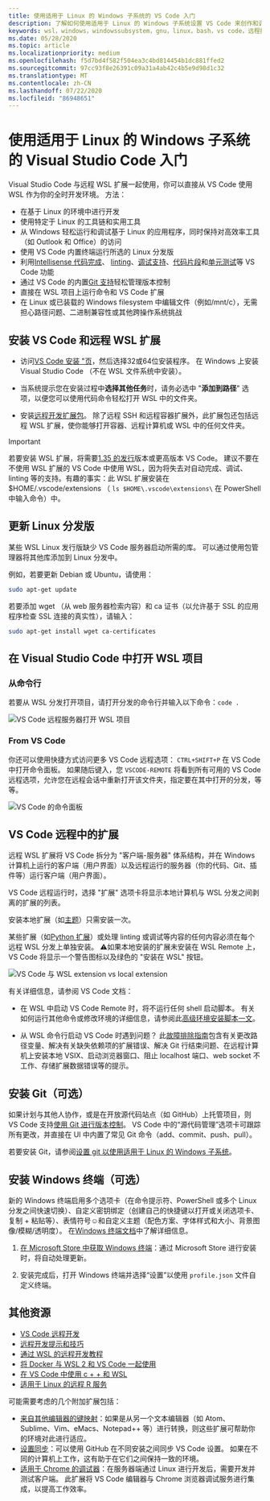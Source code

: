 ```yaml
---
title: 使用适用于 Linux 的 Windows 子系统的 VS Code 入门
description: 了解如何使用适用于 Linux 的 Windows 子系统设置 VS Code 来创作和调试代码。
keywords: wsl，windows，windowssubsystem，gnu，linux，bash，vs code，远程扩展，调试，路径，visual studio
ms.date: 05/28/2020
ms.topic: article
ms.localizationpriority: medium
ms.openlocfilehash: f5d7bd4f582f504ea3c4bd814454b1dc881ffed2
ms.sourcegitcommit: 97cc93f8e26391c09a31a4ab42c4b5e9d98d1c32
ms.translationtype: MT
ms.contentlocale: zh-CN
ms.lasthandoff: 07/22/2020
ms.locfileid: "86948651"
---
```

# <a name="get-started-using-visual-studio-code-with-windows-subsystem-for-linux"></a>使用适用于 Linux 的 Windows 子系统的 Visual Studio Code 入门

Visual Studio Code 与远程 WSL 扩展一起使用，你可以直接从 VS Code 使用 WSL 作为你的全时开发环境。 方法：

* 在基于 Linux 的环境中进行开发
* 使用特定于 Linux 的工具链和实用工具
* 从 Windows 轻松运行和调试基于 Linux 的应用程序，同时保持对高效率工具（如 Outlook 和 Office）的访问
* 使用 VS Code 内置终端运行所选的 Linux 分发版
* 利用[Intellisense 代码完成](https://code.visualstudio.com/docs/editor/intellisense)、 [linting](https://code.visualstudio.com/docs/python/linting)、[调试支持](https://code.visualstudio.com/docs/nodejs/nodejs-debugging)、[代码片段](https://code.visualstudio.com/docs/editor/userdefinedsnippets)和[单元测试](https://code.visualstudio.com/docs/python/testing)等 VS Code 功能
* 通过 VS Code 的内置[Git 支持](https://code.visualstudio.com/docs/editor/versioncontrol#_git-support)轻松管理版本控制
* 直接在 WSL 项目上运行命令和 VS Code 扩展
* 在 Linux 或已装载的 Windows filesystem 中编辑文件（例如/mnt/c），无需担心路径问题、二进制兼容性或其他跨操作系统挑战

## <a name="install-vs-code-and-the-remote-wsl-extension"></a>安装 VS Code 和远程 WSL 扩展

* 访问[VS Code 安装 "页](https://code.visualstudio.com/download)，然后选择32或64位安装程序。 在 Windows 上安装 Visual Studio Code （不在 WSL 文件系统中安装）。

* 当系统提示您在安装过程中**选择其他任务**时，请务必选中 "**添加到路径**" 选项，以便您可以使用代码命令轻松打开 WSL 中的文件夹。

* 安装[远程开发扩展包](https://marketplace.visualstudio.com/items?itemName=ms-vscode-remote.vscode-remote-extensionpack)。 除了远程 SSH 和远程容器扩展外，此扩展包还包括远程 WSL 扩展，使你能够打开容器、远程计算机或 WSL 中的任何文件夹。

> [!IMPORTANT]
> 若要安装 WSL 扩展，将需要[1.35 的发行](https://code.visualstudio.com/updates/v1_35)版本或更高版本 VS Code。 建议不要在不使用 WSL 扩展的 VS Code 中使用 WSL，因为将失去对自动完成、调试、linting 等的支持。有趣的事实：此 WSL 扩展安装在 $HOME/.vscode/extensions （ `ls $HOME\.vscode\extensions\` 在 PowerShell 中输入命令）中。

## <a name="update-your-linux-distribution"></a>更新 Linux 分发版

某些 WSL Linux 发行版缺少 VS Code 服务器启动所需的库。 可以通过使用包管理器将其他库添加到 Linux 分发中。

例如，若要更新 Debian 或 Ubuntu，请使用：

```bash
sudo apt-get update
```

若要添加 wget （从 web 服务器检索内容）和 ca 证书（以允许基于 SSL 的应用程序检查 SSL 连接的真实性），请输入：

```bash
sudo apt-get install wget ca-certificates
```

## <a name="open-a-wsl-project-in-visual-studio-code"></a>在 Visual Studio Code 中打开 WSL 项目

### <a name="from-the-command-line"></a>从命令行

若要从 WSL 分发打开项目，请打开分发的命令行并输入以下命令：`code .`

![VS Code 远程服务器打开 WSL 项目](../media/wsl-open-vs-code.gif)

### <a name="from-vs-code"></a>From VS Code

你还可以使用快捷方式访问更多 VS Code 远程选项： `CTRL+SHIFT+P` 在 VS Code 中打开命令面板。 如果随后键入，您 `VSCODE-REMOTE` 将看到所有可用的 VS Code 远程选项，允许您在远程会话中重新打开该文件夹，指定要在其中打开的分发，等等。

![VS Code 的命令面板](../media/vscode-remote-command-palette.png)

## <a name="extensions-inside-of-vs-code-remote"></a>VS Code 远程中的扩展

远程 WSL 扩展将 VS Code 拆分为 "客户端-服务器" 体系结构，并在 Windows 计算机上运行的客户端（用户界面）以及远程运行的服务器（你的代码、Git、插件等）运行客户端（用户界面）。

VS Code 远程运行时，选择 "扩展" 选项卡将显示本地计算机与 WSL 分发之间剥离的扩展的列表。

安装本地扩展（如[主题](https://marketplace.visualstudio.com/search?target=VSCode&category=Themes&sortBy=Installs)）只需安装一次。

某些扩展（如[Python 扩展](https://marketplace.visualstudio.com/items?itemName=ms-python.python)）或处理 linting 或调试等内容的任何内容必须在每个远程 WSL 分发上单独安装。 ⚠如果本地安装的扩展未安装在 WSL Remote 上，VS Code 将显示一个警告图标以及绿色的 "安装在 WSL" 按钮。

![VS Code 与 WSL extension vs local extension](../media/vscode-remote-wsl-extensions.png)

有关详细信息，请参阅 VS Code 文档：

* 在 WSL 中启动 VS Code Remote 时，将不运行任何 shell 启动脚本。 有关如何运行其他命令或修改环境的详细信息，请参阅此[高级环境安装脚本一文](https://code.visualstudio.com/docs/remote/wsl#_advanced-environment-setup-script)。

* 从 WSL 命令行启动 VS Code 时遇到问题？ 此[故障排除指南](https://code.visualstudio.com/docs/remote/troubleshooting#_fixing-problems-with-the-code-command-not-working)包含有关更改路径变量、解决有关缺失依赖项的扩展错误、解决 Git 行结束问题、在远程计算机上安装本地 VSIX、启动浏览器窗口、阻止 localhost 端口、web socket 不工作、存储扩展数据错误等的提示。

## <a name="install-git-optional"></a>安装 Git（可选）

如果计划与其他人协作，或是在开放源代码站点（如 GitHub）上托管项目，则 VS Code 支持[使用 Git 进行版本控制](https://code.visualstudio.com/docs/editor/versioncontrol#_git-support)。 VS Code 中的“源代码管理”选项卡可跟踪所有更改，并直接在 UI 中内置了常见 Git 命令（add、commit、push、pull）。

若要安装 Git，请参阅[设置 git 以使用适用于 Linux 的 Windows 子系统](./wsl-git.md)。

## <a name="install-windows-terminal-optional"></a>安装 Windows 终端（可选）

新的 Windows 终端启用多个选项卡（在命令提示符、PowerShell 或多个 Linux 分发之间快速切换）、自定义密钥绑定（创建自己的快捷键以打开或关闭选项卡、复制 + 粘贴等）、表情符号☺和自定义主题（配色方案、字体样式和大小、背景图像/模糊/透明度）。 在[Windows 终端文档](https://docs.microsoft.com/windows/terminal)中了解详细信息。

1. [在 Microsoft Store 中获取 Windows 终端](https://www.microsoft.com/store/apps/9n0dx20hk701)：通过 Microsoft Store 进行安装时，将自动处理更新。

2. 安装完成后，打开 Windows 终端并选择“设置”以使用 `profile.json` 文件自定义终端。

## <a name="additional-resources"></a>其他资源

* [VS Code 远程开发](https://code.visualstudio.com/docs/remote/remote-overview)
* [远程开发提示和技巧](https://code.visualstudio.com/docs/remote/troubleshooting)
* [通过 WSL 的远程开发教程](https://code.visualstudio.com/remote-tutorials/wsl/getting-started)
* [将 Docker 与 WSL 2 和 VS Code 一起使用](https://code.visualstudio.com/blogs/2020/03/02/docker-in-wsl2)
* [在 VS Code 中使用 c + + 和 WSL](https://code.visualstudio.com/docs/cpp/config-wsl)
* [适用于 Linux 的远程 R 服务](https://docs.microsoft.com/visualstudio/rtvs/setting-up-remote-r-service-on-linux?view=vs-2017)

可能需要考虑的几个附加扩展包括：

* [来自其他编辑器的键映射](https://marketplace.visualstudio.com/search?target=VSCode&category=Keymaps&sortBy=Downloads)：如果是从另一个文本编辑器（如 Atom、Sublime、Vim、eMacs、Notepad++ 等）进行转换，则这些扩展可帮助你的环境对此进行适应。
* [设置同步](https://marketplace.visualstudio.com/items?itemName=Shan.code-settings-sync)：可以使用 GitHub 在不同安装之间同步 VS Code 设置。 如果在不同的计算机上工作，这有助于在它们之间保持一致的环境。
* [适用于 Chrome 的调试器](https://code.visualstudio.com/blogs/2016/02/23/introducing-chrome-debugger-for-vs-code)：在服务器端通过 Linux 进行开发后，需要开发并测试客户端。 此扩展将 VS Code 编辑器与 Chrome 浏览器调试服务进行集成，以提高工作效率。
